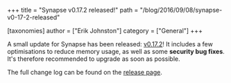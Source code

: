 +++
title = "Synapse v0.17.2 released!"
path = "/blog/2016/09/08/synapse-v0-17-2-released"

[taxonomies]
author = ["Erik Johnston"]
category = ["General"]
+++

A small update for Synapse has been released: <a href="https://github.com/matrix-org/synapse/releases/tag/v0.17.2">v0.17.2</a>! It includes a few optimisations to reduce memory usage, as well as some <strong>security bug fixes</strong>. It's therefore recommended to upgrade as soon as possible.

The full change log can be found on the <a href="https://github.com/matrix-org/synapse/releases/tag/v0.17.2">release page</a>.
